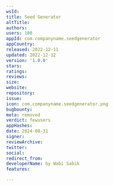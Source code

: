 ```yaml
---
wsId: 
title: Seed Generator
altTitle: 
authors: 
users: 100
appId: com.companyname.seedgenerator
appCountry: 
released: 2022-12-11
updated: 2022-12-12
version: '1.0.0'
stars: 
ratings: 
reviews: 
size: 
website: 
repository: 
issue: 
icon: com.companyname.seedgenerator.png
bugbounty: 
meta: removed
verdict: fewusers
appHashes: 
date: 2024-08-31
signer: 
reviewArchive: 
twitter: 
social: 
redirect_from: 
developerName: by Wabi Sabik
features: 

---
```


